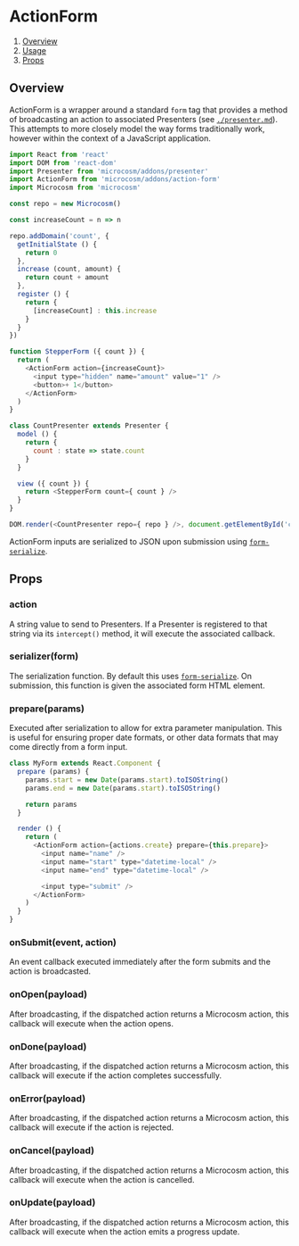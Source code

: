 # ActionForm

1. [Overview](#overview)
2. [Usage](#usage)
3. [Props](#props)

## Overview

ActionForm is a wrapper around a standard `form` tag that provides a method of
broadcasting an action to associated Presenters (see
[`./presenter.md`](./presenter.md)). This attempts to more closely model the
way forms traditionally work, however within the context of a JavaScript
application.

```javascript
import React from 'react'
import DOM from 'react-dom'
import Presenter from 'microcosm/addons/presenter'
import ActionForm from 'microcosm/addons/action-form'
import Microcosm from 'microcosm'

const repo = new Microcosm()

const increaseCount = n => n

repo.addDomain('count', {
  getInitialState () {
    return 0
  },
  increase (count, amount) {
    return count + amount
  },
  register () {
    return {
      [increaseCount] : this.increase
    }
  }
})

function StepperForm ({ count }) {
  return (
    <ActionForm action={increaseCount}>
      <input type="hidden" name="amount" value="1" />
      <button>+ 1</button>
    </ActionForm>
  )
}

class CountPresenter extends Presenter {
  model () {
    return {
      count : state => state.count
    }
  }

  view ({ count }) {
    return <StepperForm count={ count } />
  }
}

DOM.render(<CountPresenter repo={ repo } />, document.getElementById('container'))
```

ActionForm inputs are serialized to JSON upon submission using
[`form-serialize`](https://github.com/defunctzombie/form-serialize).

## Props

### action

A string value to send to Presenters. If a Presenter is registered to
that string via its `intercept()` method, it will execute the
associated callback.

### serializer(form)

The serialization function. By default this uses
[`form-serialize`](https://github.com/defunctzombie/form-serialize). On
submission, this function is given the associated form HTML element.

### prepare(params)

Executed after serialization to allow for extra parameter
manipulation. This is useful for ensuring proper date formats, or
other data formats that may come directly from a form input.

```javascript
class MyForm extends React.Component {
  prepare (params) {
    params.start = new Date(params.start).toISOString()
    params.end = new Date(params.start).toISOString()

    return params
  }

  render () {
    return (
      <ActionForm action={actions.create} prepare={this.prepare}>
        <input name="name" />
        <input name="start" type="datetime-local" />
        <input name="end" type="datetime-local" />

        <input type="submit" />
      </ActionForm>
    )
  }
}
```

### onSubmit(event, action)

An event callback executed immediately after the form submits and the
action is broadcasted.

### onOpen(payload)

After broadcasting, if the dispatched action returns a Microcosm
action, this callback will execute when the action opens.

### onDone(payload)

After broadcasting, if the dispatched action returns a Microcosm
action, this callback will execute if the action completes successfully.

### onError(payload)

After broadcasting, if the dispatched action returns a Microcosm
action, this callback will execute if the action is rejected.

### onCancel(payload)

After broadcasting, if the dispatched action returns a Microcosm
action, this callback will execute when the action is cancelled.

### onUpdate(payload)

After broadcasting, if the dispatched action returns a Microcosm
action, this callback will execute when the action emits a progress
update.
